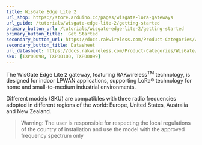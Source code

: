 ```yaml
---
title: WisGate Edge Lite 2
url_shop: https://store.arduino.cc/pages/wisgate-lora-gateways
url_guide: /tutorials/wisgate-edge-lite-2/getting-started
primary_button_url: /tutorials/wisgate-edge-lite-2/getting-started
primary_button_title:  Get Started
secondary_button_url: https://docs.rakwireless.com/Product-Categories/WisGate/RAK7268/Datasheet
secondary_button_title: Datasheet
url_datasheet: https://docs.rakwireless.com/Product-Categories/WisGate/RAK7268/Datasheet
sku: [TXP00098, TXP00100, TXP00099]
---
```


The WisGate Edge Lite 2 gateway, featuring RAKwireless<sup>TM</sup> technology, is designed for indoor LPWAN applications, supporting LoRa® technology for home and small-to-medium industrial environments.

Different models (SKU) are compatibles with three radio frequencies adopted in different regions of the world: Europe, United States, Australia and New Zealand.

>Warning: The user is responsible for respecting the local regulations of the country of installation and use the model with the approved frequency spectrum only